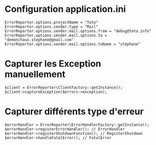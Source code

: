 # Configuration application.ini

    ErrorReporter.options.projectName = "Toto"
    ErrorReporter.options.sender.type = "Mail"
    ErrorReporter.options.sender.mail.options.from = "debug@toto.info"
    ErrorReporter.options.sender.mail.options.to = "demonchaux.stephane@gmail.com"
    ErrorReporter.options.sender.mail.options.toName = "stéphane"

# Capturer les Exception manuellement

    $client = ErrorReporter\ClientFactory::getInstance();
    $client->captureException($errors->exception);

# Capturer différents type d'erreur

    $errorHandler = ErrorReporter\ErrorHandlerFactory::getInstance();
    $errorHandler->registerErrorHandler(); // ErrorHandler
    $errorHandler->registerShutdownFunction(); // RegisterShutdown
    $errorHandler->handleFatalError(); // FatalError

